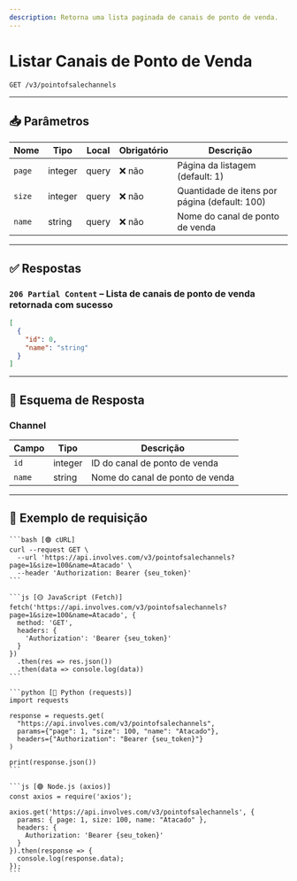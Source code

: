 ```yaml
---
description: Retorna uma lista paginada de canais de ponto de venda.
---
```


# Listar Canais de Ponto de Venda

`GET /v3/pointofsalechannels`

***

## 📥 Parâmetros

| Nome   | Tipo    | Local | Obrigatório | Descrição                                     |
| ------ | ------- | ----- | ----------- | --------------------------------------------- |
| `page` | integer | query | ❌ não       | Página da listagem (default: 1)               |
| `size` | integer | query | ❌ não       | Quantidade de itens por página (default: 100) |
| `name` | string  | query | ❌ não       | Nome do canal de ponto de venda               |

***

## ✅ Respostas

### `206 Partial Content` – Lista de canais de ponto de venda retornada com sucesso

```json
[
  {
    "id": 0,
    "name": "string"
  }
]
```

***

## 🧬 Esquema de Resposta

### Channel

| Campo  | Tipo    | Descrição                       |
| ------ | ------- | ------------------------------- |
| `id`   | integer | ID do canal de ponto de venda   |
| `name` | string  | Nome do canal de ponto de venda |

***

## 📘 Exemplo de requisição

````tabs
```bash [🟢 cURL]
curl --request GET \
  --url 'https://api.involves.com/v3/pointofsalechannels?page=1&size=100&name=Atacado' \
  --header 'Authorization: Bearer {seu_token}'
```

```js [🟡 JavaScript (Fetch)]
fetch('https://api.involves.com/v3/pointofsalechannels?page=1&size=100&name=Atacado', {
  method: 'GET',
  headers: {
    'Authorization': 'Bearer {seu_token}'
  }
})
  .then(res => res.json())
  .then(data => console.log(data))
```

```python [🔵 Python (requests)]
import requests

response = requests.get(
  "https://api.involves.com/v3/pointofsalechannels",
  params={"page": 1, "size": 100, "name": "Atacado"},
  headers={"Authorization": "Bearer {seu_token}"}
)

print(response.json())
```

```js [🟣 Node.js (axios)]
const axios = require('axios');

axios.get('https://api.involves.com/v3/pointofsalechannels', {
  params: { page: 1, size: 100, name: "Atacado" },
  headers: {
    Authorization: 'Bearer {seu_token}'
  }
}).then(response => {
  console.log(response.data);
});
```
````

